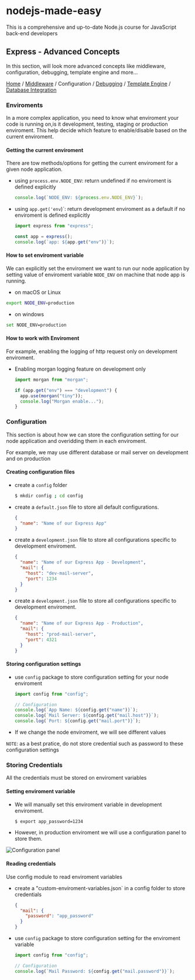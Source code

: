 # nodejs-made-easy

This is a comprehensive and up-to-date Node.js course for JavaScript back-end developers

## Express - Advanced Concepts

In this section, will look more advanced concepts like middleware, configuration, debugging, template engine and more...

[Home](../README.md) / [Middleware](./middleware.md) / Configuration / [Debugging](./debugging.md) / [Template Engine](./template-engines.md) / [Database Integration](./database-integration.md)

### Enviroments

In a more complex application, you need to know what enviroment your code is running on,is it development, testing, staging or production enviroment. This help decide which feature to enable/disable based on the current enviroment.

#### Getting the current enviroment

There are tow methods/options for getting the current enviroment for a given node application.

- using `process.env.NODE_ENV`: return undefined if no enviroment is defined explicitly

  ```js
  console.log(`NODE_ENV: ${process.env.NODE_ENV}`);
  ```

- using `app.get('env`)`: return development enviroment as a default if no enviroment is defined explicitly

  ```js
  import express from "express";

  const app = express();
  console.log(`app: ${app.get("env")}`);
  ```

#### How to set enviroment variable

We can explicitly set the enviroment we want to run our node application by setting value of enviroment variable `NODE_ENV` on machine that node app is running.

- on macOS or Linux

```zsh
export NODE_ENV=production
```

- on windows

```zsh
set NODE_ENV=production
```

#### How to work with Enviroment

For example, enabling the logging of http request only on development enviroment.

- Enabling morgan logging feature on development only

  ```js
  import morgan from "morgan";

  if (app.get("env") === "development") {
    app.use(morgan("tiny"));
    console.log("Morgan enable...");
  }
  ```

### Configuration

This section is about how we can store the configuration setting for our node application and overidding them in each enviroment.

For example, we may use different database or mail server on development and on production

#### Creating configuration files

- create a `config` folder

  ```zsh
  $ mkdir config ; cd config

  ```

- create a `default.json` file to store all default configurations.

  ```json
  {
    "name": "Name of our Express App"
  }
  ```

- create a `development.json` file to store all configurations specific to development enviroment.

  ```json
  {
    "name": "Name of our Express App - Development",
    "mail": {
      "host": "dev-mail-server",
      "port": 1234
    }
  }
  ```

- create a `development.json` file to store all configurations specific to development enviroment.

  ```json
  {
    "name": "Name of our Express App - Production",
    "mail": {
      "host": "prod-mail-server",
      "port": 4321
    }
  }
  ```

#### Storing configuration settings

- use `config` package to store configuration setting for your node enviroment

  ```js
  import config from "config";

  // Configuration
  console.log(`App Name: ${config.get("name")}`);
  console.log(`Mail Server: ${config.get("mail.host")}`);
  console.log(`Port: ${config.get("mail.port")}`);
  ```

- If we change the node enviroment, we will see different values

`NOTE`: as a best pratice, do not store credential such as password to these configuration settings

### Storing Credentials

All the credentials must be stored on enviroment variables

#### Setting enviroment variable

- We will manually set this enviroment variable in development enviroment.

  ```zsh
  $ export app_password=1234
  ```

- However, in production enviroment we will use a configuration panel to store them.

<!--    TODO: add image of configuration panel-->

![Configuration panel]()

#### Reading credentials

Use config module to read enviroment variables

- create a "custom-enviroment-variables.json` in a config folder to store credentials

  ```json
  {
    "mail": {
      "password": "app_password"
    }
  }
  ```

- use `config` package to store configuration setting for the enviroment variable

  ```js
  import config from "config";

  // Configuration
  console.log(`Mail Password: ${config.get("mail.password")}`);
  ```

